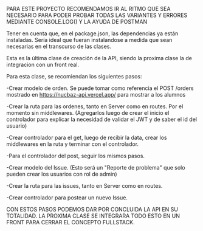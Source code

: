 PARA ESTE PROYECTO RECOMENDAMOS IR AL RITMO QUE SEA NECESARIO PARA PODER PROBAR TODAS LAS VARIANTES Y ERRORES MEDIANTE CONSOLE.LOG() Y LA AYUDA DE POSTMAN

Tener en cuenta que, en el package.json, las dependencias ya están instaladas. Sería ideal que fueran instalandose a medida que sean necesarias en el transcurso de las clases.

Esta es la última clase de creación de la API, siendo la proxima clase la de integracion con un front real.

Para esta clase, se recomiendan los siguientes pasos:

-Crear modelo de orden. Se puede tomar como referencia el POST /orders mostrado en https://nucbaz-api.vercel.app/ para mostrar a los alumnos

-Crear la ruta para las ordenes, tanto en Server como en routes. Por el momento sin middlewares. (Agregarlos luego de crear el inicio el controlador para explicar la necesidad de validar el JWT y de saber el id del usuario)

-Crear controlador para el get, luego de recibir la data, crear los middlewares en la ruta y terminar con el controlador.

-Para el controlador del post, seguir los mismos pasos.

-Crear modelo del Issue. (Esto será un "Reporte de problema" que solo pueden crear los usuarios con rol de admin)

-Crear la ruta para las issues, tanto en Server como en routes.

-Crear controlador para postear un nuevo Issue.

CON ESTOS PASOS PODEMOS DAR POR CONCLUIDA LA API EN SU TOTALIDAD. LA PROXIMA CLASE SE INTEGRARA TODO ESTO EN UN FRONT PARA CERRAR EL CONCEPTO FULLSTACK.
